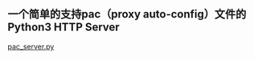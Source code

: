 ## 一个简单的支持pac（proxy auto-config）文件的Python3 HTTP Server
[pac_server.py](https://github.com/godontop/python-codes/blob/master/pac_server.py)